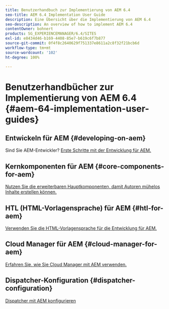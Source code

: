 ```yaml
---
title: Benutzerhandbuch zur Implementierung von AEM 6.4
seo-title: AEM 6.4 Implementation User Guide
description: Eine Übersicht über die Implementierung von AEM 6.4
seo-description: An overview of how to implement AEM 6.4
contentOwner: bohnert
products: SG_EXPERIENCEMANAGER/6.4/SITES
exl-id: e8434d46-b169-4408-85e7-b619c6f7b877
source-git-commit: 0f4f8c2640629f751337e8611a2c8f32f21bcb6d
workflow-type: tm+mt
source-wordcount: '102'
ht-degree: 100%

---
```


# Benutzerhandbücher zur Implementierung von AEM 6.4 {#aem-64-implementation-user-guides}

## Entwickeln für AEM {#developing-on-aem}

Sind Sie AEM-Entwickler? [Erste Schritte mit der Entwicklung für AEM.](/help/sites-developing/home.md)

## Kernkomponenten für AEM {#core-components-for-aem}

[Nutzen Sie die erweiterbaren Hauptkomponenten, damit Autoren mühelos Inhalte erstellen können.](https://experienceleague.adobe.com/docs/experience-manager-core-components/using/introduction.html?lang=de)

## HTL (HTML-Vorlagensprache) für AEM {#htl-for-aem}

[Verwenden Sie die HTML-Vorlagensprache für die Entwicklung für AEM.](https://experienceleague.adobe.com/docs/experience-manager-htl/using/overview.html?lang=de)

## Cloud Manager für AEM {#cloud-manager-for-aem}

[Erfahren Sie, wie Sie Cloud Manager mit AEM verwenden.](https://experienceleague.adobe.com/docs/experience-manager-cloud-manager/using/introduction-to-cloud-manager.html?lang=de)

## Dispatcher-Konfiguration {#dispatcher-configuration}

[Dispatcher mit AEM konfigurieren](https://experienceleague.adobe.com/docs/experience-manager-dispatcher/using/dispatcher.html?lang=de)

